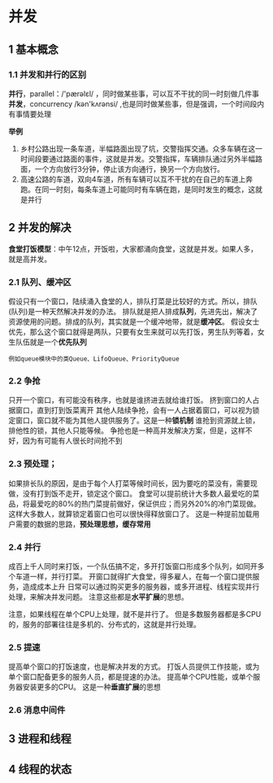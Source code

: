 # 并发
## 1 基本概念
### 1.1 并发和并行的区别
**并行**，parallel：/'pærəlɛl/ ，同时做某些事，可以互不干扰的同一时刻做几件事
**并发**，concurrency /kən'kʌrənsi/ ,也是同时做某些事，但是强调，一个时间段内有事情要处理

**举例**
1. 乡村公路出现一条车道，半幅路面出现了坑，交警指挥交通。众多车辆在这一时间段要通过路面的事件，这就是并发。交警指挥，车辆排队通过另外半幅路面，一个方向放行3分钟，停止该方向通行，换另一个方向放行。
2. 高速公路的车道，双向4车道，所有车辆可以互不干扰的在自己的车道上奔跑。在同一时刻，每条车道上可能同时有车辆在跑，是同时发生的概念，这就是并行



## 2 并发的解决
**食堂打饭模型**：中午12点，开饭啦，大家都涌向食堂，这就是并发。如果人多，就是高并发。
### 2.1 队列、缓冲区
假设只有一个窗口，陆续涌入食堂的人，排队打菜是比较好的方式。所以，排队(队列)是一种天然解决并发的办法。
排队就是把人排成**队列**，先进先出，解决了资源使用的问题。排成的队列，其实就是一个缓冲地带，就是**缓冲区**。
假设女士优先，那么这个窗口就得是两队，只要有女生来就可以先打饭，男生队列等着，女生队伍就是一个**优先队列**

`例如queue模块中的类Queue、LifoQueue、PriorityQueue`





### 2.2 争抢
只开一个窗口，有可能没有秩序，也就是谁挤进去就给谁打饭。
挤到窗口的人占据窗口，直到打到饭菜离开
其他人陆续争抢，会有一人占据着窗口，可以视为锁定窗口，窗口就不能为其他人提供服务了。这是一种**锁机制**
谁抢到资源就上锁，排他性的锁，其他人只能等候。
争抢也是一种高并发解决方案，但是，这样不好，因为有可能有人很长时间抢不到



### 2.3 预处理；
如果排长队的原因，是由于每个人打菜等候时间长，因为要吃的菜没有，需要现做，没有打到饭不走开，锁定这个窗口。
食堂可以提前统计大多数人最爱吃的菜品，将最爱吃的80%的热门菜提前做好，保证供应；而另外20%的冷门菜现做。这样大多数人，就算锁定着窗口也可以很快得释放窗口了。
这是一种提前加载用户需要的数据的思路，**预处理思想，缓存常用**





### 2.4 并行

成百上千人同时来打饭，一个队伍搞不定，多开打饭窗口形成多个队列，如同开多个车道一样，并行打菜。
开窗口就得扩大食堂，得多雇人，在每一个窗口提供服务，造成成本上升
日常可以通过购买更多的服务器，或多开进程、线程实现并行处理，来解决并发问题。
注意这些都是**水平扩展**的思想。

注意，如果线程在单个CPU上处理，就不是并行了。
但是多数服务器都是多CPU的，服务的部署往往是多机的、分布式的，这就是并行处理。




### 2.5 提速
提高单个窗口的打饭速度，也是解决并发的方式。
打饭人员提供工作技能，或为单个窗口配备更多的服务人员，都是提速的办法。
提高单个CPU性能，或单个服务器安装更多的CPU。
这是一种**垂直扩展**的思想







### 2.6 消息中间件
## 3 进程和线程
## 4 线程的状态
















































